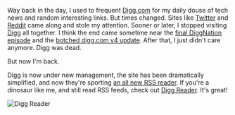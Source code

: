 Way back in the day, I used to frequent [Digg.com](http://digg.com) for my daily douse of tech news and random interesting links. But times changed. Sites like [Twitter](http://twitter.com) and [Reddit](http://reddit.com) came along and stole my attention. Sooner or later, I stopped visiting [Digg](http://digg.com) all together. I think the end came sometime near the [final DiggNation episode](http://revision3.com/diggnation/) and the [botched digg.com v4 update](http://searchengineland.com/digg-v4-how-to-successfully-kill-a-community-50450). After that, I just didn't care anymore. Digg was dead.

But now I'm back.

Digg is now under new management, the site has been dramatically simplified, and now they're sporting [an all new RSS reader](http://blog.digg.com/post/45355701332/were-building-a-reader). If you're a dinosaur like me, and still read RSS feeds, check out [Digg Reader](http://digg.com/reader). It's great!

![Digg Reader](http://jipsta.com/img/digg.png)
